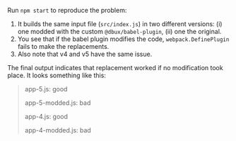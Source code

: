 Run `npm start` to reproduce the problem:

1. It builds the same input file (`src/index.js`) in two different versions: (i) one modded with the custom `@dbux/babel-plugin`, (ii) one the original.
1. You see that if the babel plugin modifies the code, `webpack.DefinePlugin` fails to make the replacements.
1. Also note that v4 and v5 have the same issue.

The final output indicates that replacement worked if no modification took place. It looks something like this:

> app-5.js: good
> 
> app-5-modded.js: bad
> 
> app-4.js: good
> 
> app-4-modded.js: bad
